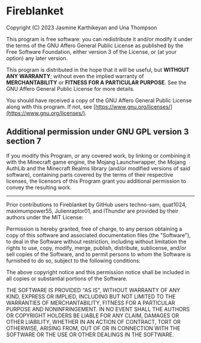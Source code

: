 # Fireblanket
Copyright (C) 2023 Jasmine Karthikeyan and Una Thompson 

This program is free software: you can redistribute it and/or modify
it under the terms of the GNU Affero General Public License as
published by the Free Software Foundation, either version 3 of the
License, or (at your option) any later version.

This program is distributed in the hope that it will be useful,
but **WITHOUT ANY WARRANTY**; without even the implied warranty of
**MERCHANTABILITY** or **FITNESS FOR A PARTICULAR PURPOSE**.  See the
GNU Affero General Public License for more details.

You should have received a copy of the GNU Affero General Public License
along with this program.  If not, see [https://www.gnu.org/licenses/](https://www.gnu.org/licenses/).

## Additional permission under GNU GPL version 3 section 7

If you modify this Program, or any covered work, by linking or
combining it with the Minecraft game engine, the Mojang Launchwrapper,
the Mojang AuthLib and the Minecraft Realms library (and/or modified
versions of said software), containing parts covered by the terms of
their respective licenses, the licensors of this Program grant you
additional permission to convey the resulting work.

----

Prior contributions to Fireblanket by GitHub users techno-sam, quat1024,
maximumpower55, Julienraptor01, and IThundxr are provided by their authors
under the MIT License:

Permission is hereby granted, free of charge, to any person obtaining a copy
of this software and associated documentation files (the "Software"), to deal
in the Software without restriction, including without limitation the rights
to use, copy, modify, merge, publish, distribute, sublicense, and/or sell
copies of the Software, and to permit persons to whom the Software is
furnished to do so, subject to the following conditions:

The above copyright notice and this permission notice shall be included in all
copies or substantial portions of the Software.

THE SOFTWARE IS PROVIDED "AS IS", WITHOUT WARRANTY OF ANY KIND, EXPRESS OR
IMPLIED, INCLUDING BUT NOT LIMITED TO THE WARRANTIES OF MERCHANTABILITY,
FITNESS FOR A PARTICULAR PURPOSE AND NONINFRINGEMENT. IN NO EVENT SHALL THE
AUTHORS OR COPYRIGHT HOLDERS BE LIABLE FOR ANY CLAIM, DAMAGES OR OTHER
LIABILITY, WHETHER IN AN ACTION OF CONTRACT, TORT OR OTHERWISE, ARISING FROM,
OUT OF OR IN CONNECTION WITH THE SOFTWARE OR THE USE OR OTHER DEALINGS IN THE
SOFTWARE.
